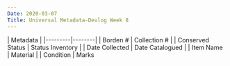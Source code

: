```yaml
---
Date: 2020-03-07
Title: Universal Metadata-Devlog Week 8
---
```


|      Metadata    |
|---------|--------|
| Borden #     | Collection #   |
| Conserved Status     | Status Inventory    |
| Date Collected  | Date Catalogued  |
| Item Name | Material |
| Condition | Marks
